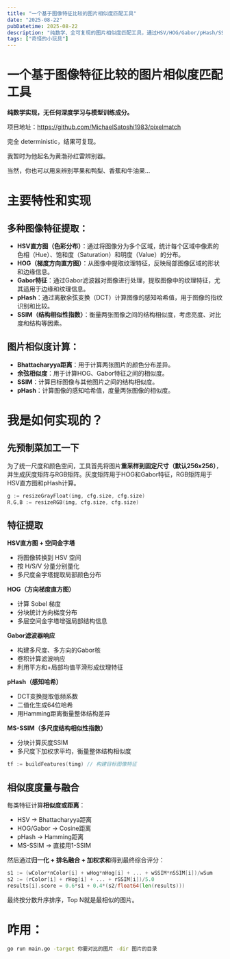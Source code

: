 ```yaml
---
title: "一个基于图像特征比较的图片相似度匹配工具"
date: "2025-08-22"
pubDatetime: 2025-08-22
description: "纯数学、全可复现的图片相似度匹配工具，通过HSV/HOG/Gabor/pHash/SSIM多特征提取与加权融合，快速找出最相似图片。"
tags: ["奇怪的小玩具"]
---
```

# 一个基于图像特征比较的图片相似度匹配工具

**纯数学实现，无任何深度学习与模型训练成分。**

项目地址：https://github.com/MichaelSatoshi1983/pixelmatch

完全 deterministic，结果可复现。

我暂时为他起名为黄渤孙红雷辨别器。

当然，你也可以用来辨别苹果和鸭梨、香蕉和牛油果...

# 主要特性和实现

## **多种图像特征提取**：

- **HSV直方图（色彩分布）**：通过将图像分为多个区域，统计每个区域中像素的色相（Hue）、饱和度（Saturation）和明度（Value）的分布。
- **HOG（梯度方向直方图）**：从图像中提取纹理特征，反映局部图像区域的形状和边缘信息。
- **Gabor特征**：通过Gabor滤波器对图像进行处理，提取图像中的纹理特征，尤其适用于边缘和纹理信息。
- **pHash**：通过离散余弦变换（DCT）计算图像的感知哈希值，用于图像的指纹识别和比较。
- **SSIM（结构相似性指数）**：衡量两张图像之间的结构相似度，考虑亮度、对比度和结构等因素。

## **图片相似度计算**：

- **Bhattacharyya距离**：用于计算两张图片的颜色分布差异。
- **余弦相似度**：用于计算HOG、Gabor特征之间的相似度。
- **SSIM**：计算目标图像与其他图片之间的结构相似度。
- **pHash**：计算图像的感知哈希值，度量两张图像的相似度。

# 我是如何实现的？

## 先预制菜加工一下

为了统一尺度和颜色空间，工具首先将图片**重采样到固定尺寸（默认256x256）**，并生成灰度矩阵与RGB矩阵。灰度矩阵用于HOG和Gabor特征，RGB矩阵用于HSV直方图和pHash计算。

```go
g := resizeGrayFloat(img, cfg.size, cfg.size)
R,G,B := resizeRGB(img, cfg.size, cfg.size)
```

## 特征提取

**HSV直方图 + 空间金字塔**

- 将图像转换到 HSV 空间
- 按 H/S/V 分量分别量化
- 多尺度金字塔提取局部颜色分布

**HOG（方向梯度直方图）**

- 计算 Sobel 梯度
- 分块统计方向梯度分布
- 多层空间金字塔增强局部结构信息

**Gabor滤波器响应**

- 构建多尺度、多方向的Gabor核
- 卷积计算滤波响应
- 利用平方和+局部均值平滑形成纹理特征

**pHash（感知哈希）**

- DCT变换提取低频系数
- 二值化生成64位哈希
- 用Hamming距离衡量整体结构差异

**MS-SSIM（多尺度结构相似性指数）**

- 分块计算灰度SSIM
- 多尺度下加权求平均，衡量整体结构相似度

```go
tf := buildFeatures(timg) // 构建目标图像特征
```

## 相似度度量与融合

每类特征计算**相似度或距离**：

- HSV → Bhattacharyya距离
- HOG/Gabor → Cosine距离
- pHash → Hamming距离
- MS-SSIM → 直接用1-SSIM

然后通过**归一化 + 排名融合 + 加权求和**得到最终综合评分：

```go
s1 := (wColor*nColor[i] + wHog*nHog[i] + ... + wSSIM*nSSIM[i])/wSum
s2 := (rColor[i] + rHog[i] + ... + rSSIM[i])/5.0
results[i].score = 0.6*s1 + 0.4*(s2/float64(len(results)))
```

最终按分数升序排序，Top N就是最相似的图片。

# 咋用：

```bash
go run main.go -target 你要对比的图片 -dir 图片的目录
```